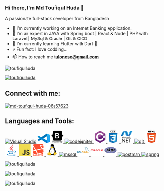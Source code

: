 ### Hi there, I'm Md Toufiqul Huda 👋 
A passionate full-stack developer from Bangladesh

- 🔭 I’m currently working on an Internet Banking Application.
- 🌱 I’m an expert in JAVA with Spring boot | React & Node | PHP with Laravel | MySql & Oracle | Git & CICD
- 🌱 I’m currently learning Flutter with Dart 🤣
- ⚡ Fun fact: I love codding...
- 📫 How to reach me **tuloncse@gmail.com** 

<p align="left"> <img src="https://komarev.com/ghpvc/?username=toufiqulhuda&label=Profile%20views&color=0e75b6&style=flat" alt="toufiqulhuda" /> </p>

<p align="left"> <a href="https://github.com/ryo-ma/github-profile-trophy"><img src="https://github-profile-trophy.vercel.app/?username=toufiqulhuda" alt="toufiqulhuda" /></a> </p>


## Connect with me:
<a href="https://linkedin.com/in/md-toufiqul-huda-06a57623" target="blank"><img align="center" src="https://raw.githubusercontent.com/rahuldkjain/github-profile-readme-generator/master/src/images/icons/Social/linked-in-alt.svg" alt="md-toufiqul-huda-06a57623" height="30" width="40" /></a>

## Languages and Tools:
<a href="https://visualstudio.microsoft.com/" target="_blank"><img alt="Visual Studio"  src="https://visualstudio.microsoft.com/wp-content/uploads/2019/06/BrandVisualStudioWin2019-3.svg" height="30" width="40"/></a>
<a href="https://code.visualstudio.com/" target="_blank"><img alt="Visual Studio Code"  src="https://raw.githubusercontent.com/github/explore/80688e429a7d4ef2fca1e82350fe8e3517d3494d/topics/visual-studio-code/visual-studio-code.png" height="30" width="40"/></a>
<a href="https://getbootstrap.com" target="_blank"> <img src="https://raw.githubusercontent.com/devicons/devicon/master/icons/bootstrap/bootstrap-plain-wordmark.svg" alt="bootstrap" width="40" height="40"/> </a> 
<a href="https://codeigniter.com" target="_blank"> <img src="https://cdn.worldvectorlogo.com/logos/codeigniter.svg" alt="codeigniter" width="40" height="40"/> </a> 
<a href="https://www.w3schools.com/cs/" target="_blank"> <img src="https://raw.githubusercontent.com/devicons/devicon/master/icons/csharp/csharp-original.svg" alt="csharp" width="40" height="40"/> </a> 
<a href="https://www.w3schools.com/css/" target="_blank"> <img src="https://raw.githubusercontent.com/devicons/devicon/master/icons/css3/css3-original-wordmark.svg" alt="css3" width="40" height="40"/> </a> 
<a href="https://dotnet.microsoft.com/" target="_blank"> <img src="https://raw.githubusercontent.com/devicons/devicon/master/icons/dot-net/dot-net-original-wordmark.svg" alt="dotnet" width="40" height="40"/> </a> 
<a href="https://git-scm.com/" target="_blank"> <img src="https://www.vectorlogo.zone/logos/git-scm/git-scm-icon.svg" alt="git" width="40" height="40"/> </a> 
<a href="https://www.w3.org/html/" target="_blank"> <img src="https://raw.githubusercontent.com/devicons/devicon/master/icons/html5/html5-original-wordmark.svg" alt="html5" width="40" height="40"/> </a> 
<a href="https://www.java.com" target="_blank"> <img src="https://raw.githubusercontent.com/devicons/devicon/master/icons/java/java-original.svg" alt="java" width="40" height="40"/> </a> 
<a href="https://developer.mozilla.org/en-US/docs/Web/JavaScript" target="_blank"> <img src="https://raw.githubusercontent.com/devicons/devicon/master/icons/javascript/javascript-original.svg" alt="javascript" width="40" height="40"/> </a> 
<a href="https://laravel.com/" target="_blank"> <img src="https://raw.githubusercontent.com/devicons/devicon/master/icons/laravel/laravel-plain-wordmark.svg" alt="laravel" width="40" height="40"/> </a> 
<a href="https://www.linux.org/" target="_blank"> <img src="https://raw.githubusercontent.com/devicons/devicon/master/icons/linux/linux-original.svg" alt="linux" width="40" height="40"/> </a> 
<a href="https://www.microsoft.com/en-us/sql-server" target="_blank"> <img src="https://www.svgrepo.com/show/303229/microsoft-sql-server-logo.svg" alt="mssql" width="40" height="40"/> </a> 
<a href="https://www.mysql.com/" target="_blank"> <img src="https://raw.githubusercontent.com/devicons/devicon/master/icons/mysql/mysql-original-wordmark.svg" alt="mysql" width="40" height="40"/> </a> 
<a href="https://www.oracle.com/" target="_blank"> <img src="https://raw.githubusercontent.com/devicons/devicon/master/icons/oracle/oracle-original.svg" alt="oracle" width="40" height="40"/> </a> 
<a href="https://www.php.net" target="_blank"> <img src="https://raw.githubusercontent.com/devicons/devicon/master/icons/php/php-original.svg" alt="php" width="40" height="40"/> </a> 
<a href="https://postman.com" target="_blank"> <img src="https://www.vectorlogo.zone/logos/getpostman/getpostman-icon.svg" alt="postman" width="40" height="40"/> </a> 
<a href="https://spring.io/" target="_blank"> <img src="https://www.vectorlogo.zone/logos/springio/springio-icon.svg" alt="spring" width="40" height="40"/> </a> 
</br>
<p align="left">
<img align="left" src="https://github-readme-stats.vercel.app/api/top-langs?username=toufiqulhuda&show_icons=true&locale=en&layout=compact" alt="toufiqulhuda" />
</p>
</br>
<p align="left">
<img align="left" src="https://github-readme-stats.vercel.app/api?username=toufiqulhuda&show_icons=true&locale=en" alt="toufiqulhuda" />
</p>
</br>
<p align="left">
<img align="left" src="https://github-readme-streak-stats.herokuapp.com/?user=toufiqulhuda&" alt="toufiqulhuda" />
</p>  

